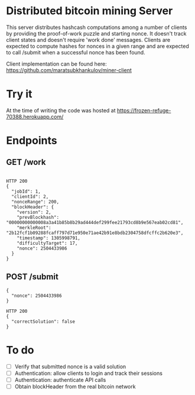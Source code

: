 # Distributed bitcoin mining Server

This server distributes hashcash computations among a number of clients by
providing the proof-of-work puzzle and starting nonce. It doesn't track client
states and doesn't require 'work done' messages. Clients are expected to compute
hashes for nonces in a given range and are expected to call /submit when a
successful nonce has been found.

Client implementation can be found here: https://github.com/maratsubkhankulov/miner-client

# Try it

At the time of writing the code was hosted at https://frozen-refuge-70388.herokuapp.com/

# Endpoints

## GET /work
```
```

```
HTTP 200
{
  "jobId": 1,
  "clientId": 2,
  "nonceRange": 200,
  "blockHeader": {
    "version": 2,
    "prevBlockhash": "00000000000008a3a41b85b8b29ad444def299fee21793cd8b9e567eab02cd81",
    "merkleRoot": "2b12fcf1b09288fcaff797d71e950e71ae42b91e8bdb2304758dfcffc2b620e3",
    "timestamp": 1305998791,
    "difficultyTarget": 17,
    "nonce": 2504433986
  }
}
```

## POST /submit
```
{
  "nonce": 2504433986
}
```

```
HTTP 200
{
  "correctSolution": false
}
```

# To do

- [ ] Verify that submitted nonce is a valid solution
- [ ] Authentication: allow clients to login and track their sessions
- [ ] Authentication: authenticate API calls
- [ ] Obtain blockHeader from the real bitcoin network
